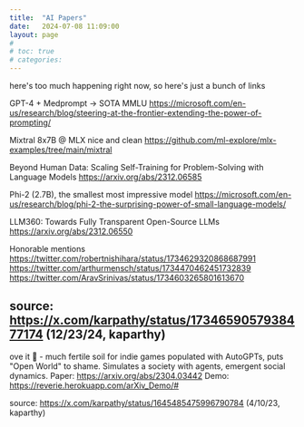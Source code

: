 ```yaml
---
title:  "AI Papers"
date:   2024-07-08 11:09:00
layout: page
#
# toc: true
# categories:
---
```



here's too much happening right now, so here's just a bunch of links

GPT-4 + Medprompt -> SOTA MMLU
https://microsoft.com/en-us/research/blog/steering-at-the-frontier-extending-the-power-of-prompting/

Mixtral 8x7B @ MLX nice and clean
https://github.com/ml-explore/mlx-examples/tree/main/mixtral

Beyond Human Data: Scaling Self-Training for Problem-Solving with Language Models
https://arxiv.org/abs/2312.06585

Phi-2 (2.7B), the smallest most impressive model
https://microsoft.com/en-us/research/blog/phi-2-the-surprising-power-of-small-language-models/

LLM360: Towards Fully Transparent Open-Source LLMs
https://arxiv.org/abs/2312.06550

Honorable mentions
https://twitter.com/robertnishihara/status/1734629320868687991
https://twitter.com/arthurmensch/status/1734470462451732839
https://twitter.com/AravSrinivas/status/1734603265801613670

source: https://x.com/karpathy/status/1734659057938477174 (12/23/24, kaparthy)
--
ove it 👏 - much fertile soil for indie games populated with AutoGPTs, puts "Open World" to shame. Simulates a society with agents, emergent social dynamics.
Paper: https://arxiv.org/abs/2304.03442
Demo: https://reverie.herokuapp.com/arXiv_Demo/#

source: https://x.com/karpathy/status/1645485475996790784 (4/10/23, kaparthy)

